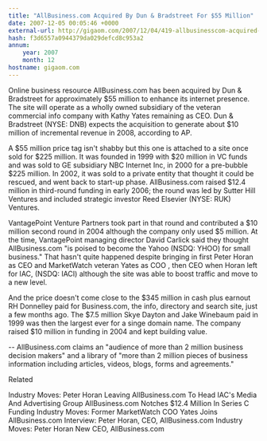 ```yaml
---
title: "AllBusiness.com Acquired By Dun & Bradstreet For $55 Million"
date: 2007-12-05 00:05:46 +0000
external-url: http://gigaom.com/2007/12/04/419-allbusinesscom-acquired-by-dun-bradstreet-for-about-55-million/
hash: f3d6557a0944379da029defcd8c953a2
annum:
    year: 2007
    month: 12
hostname: gigaom.com
---
```


Online business resource AllBusiness.com has been acquired by Dun & Bradstreet for approximately $55 million to enhance its internet presence. The site will operate as a wholly owned subsidiary of the veteran commercial info company with Kathy Yates remaining as CEO. Dun & Bradstreet (NYSE: DNB) expects the acquisition to generate about $10 million of incremental revenue in 2008, according to AP. 



A $55 million price tag isn't shabby but this one is attached to a site once sold for $225 million. It was founded in 1999 with $20 million in VC funds and was sold to GE subsidiary NBC Internet Inc, in 2000 for a pre-bubble $225 million. In 2002, it was sold to a private entity that thought it could be rescued, and went back to start-up phase. AllBusiness.com raised $12.4 million in third-round funding in early 2006; the round was led by Sutter Hill Ventures and included strategic investor Reed Elsevier (NYSE: RUK) Ventures. 



VantagePoint Venture Partners took part in that round and contributed a $10 million second round in 2004 although the company only used $5 million. At the time, VantagePoint managing director David Carlick said they thought  AllBusiness.com "is poised to become the Yahoo (NSDQ: YHOO) for small business." That hasn't quite happened despite bringing in first Peter Horan as CEO and MarketWatch veteran Yates as COO , then CEO when Horan left for IAC, (NSDQ: IACI) although the site was able to boost traffic and move to a new level. 



And the price doesn't come close to the $345 million in cash plus earnout  RH Donnelley paid for Business.com, the info, directory and search site, just a few months ago. The $7.5 million Skye Dayton and Jake Winebaum paid in 1999 was then the largest ever for a singe domain name. The company raised  $10 million in funding in 2004 and kept building value. 



-- AllBusiness.com claims an "audience of more than 2 million business decision makers" and a library of "more than 2 million pieces of business information including articles, videos, blogs, forms and agreements."


Related


Industry Moves: Peter Horan Leaving AllBusiness.com To Head IAC's Media And Advertising Group
AllBusiness.com Notches $12.4 Million In Series C Funding 
Industry Moves:  Former MarketWatch COO Yates Joins AllBusiness.com
Interview: Peter Horan, CEO, AllBusiness.com
Industry Moves: Peter Horan New CEO, AllBusiness.com
